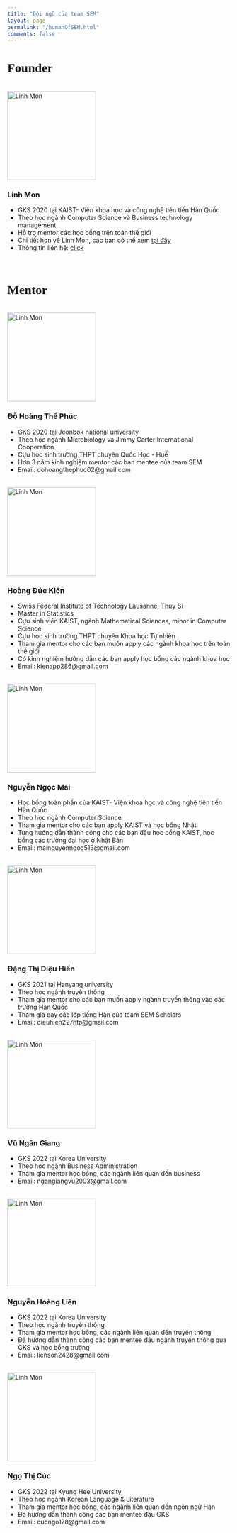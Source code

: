 ```yaml
---
title: "Đội ngũ của team SEM"
layout: page
permalink: "/humanOfSEM.html"
comments: false
---
```

<h1 style="font-family: Times New Roman Bold">Founder</h1>
<br>
<div class="container">
  <div class="row">
    <div class="col-md-auto">
      <img src="assets/images/linh_mon_avata.png" width= "200" height= "200" alt="Linh Mon">
    </div>
    <div class="col-md">
      <h3>Linh Mon</h3>
      <ul>
        <li>GKS 2020 tại KAIST- Viện khoa học và công nghệ tiên tiến Hàn Quốc</li>
        <li>Theo học ngành Computer Science và Business technology management </li>
        <li>Hỗ trợ mentor các học bổng trên toàn thế giới </li>
        <li>Chi tiết hơn về Linh Mon, các bạn có thể xem <a href="#">tại đây</a></li>
        <li>Thông tin liên hệ: <a href="{{site.baseurl}}/contact.html">click</a></li>
      </ul>
    </div>
  </div>
</div>
<br>
<h1 style="font-family: Times New Roman Bold"> Mentor</h1>
<br>
<div class="container">
  <div class="row">
    <div class="col-md-auto">
      <img src="assets/images/the_phuc_avata.png" width= "200" height= "200" alt="Linh Mon">
    </div>
    <div class="col-md">
      <h3>Đỗ Hoàng Thế Phúc</h3>
      <ul>
        <li>GKS 2020 tại Jeonbok national university</li>
        <li>Theo học ngành Microbiology và Jimmy Carter International Cooperation </li>
        <li>Cựu học sinh trường THPT chuyên Quốc Học - Huế </li>
        <li>Hơn 3 năm kinh nghiệm mentor các bạn mentee của team SEM</li>
        <li>Email: dohoangthephuc02@gmail.com </li>
      </ul>
    </div>
  </div>
</div>
<br>
<div class="container">
  <div class="row">
    <div class="col-md-auto">
      <img src="assets/images/hoang_trung_avata.png" width= "200" height= "200" alt="Linh Mon">
    </div>
    <div class="col-md">
      <h3>Hoàng Đức Kiên</h3>
      <ul>
        <li>Swiss Federal Institute of Technology Lausanne, Thụy Sĩ</li>
        <li>Master in Statistics</li>
        <li>Cựu sinh viên KAIST, ngành Mathematical Sciences, minor in Computer Science</li>
        <li>Cựu học sinh trường THPT chuyên Khoa học Tự nhiên</li>
        <li>Tham gia mentor cho các bạn muốn apply các ngành khoa học trên toàn thế giới</li>
        <li>Có kinh nghiệm hướng dẫn các bạn apply học bổng các ngành khoa học</li>
        <li>Email: kienapp286@gmail.com</li>
      </ul>
    </div>
  </div>
</div>
<br>
<div class="container">
  <div class="row">
    <div class="col-md-auto">
      <img src="assets/images/hoang_trung_avata.png" width= "200" height= "200" alt="Linh Mon">
    </div>
    <div class="col-md">
      <h3>Nguyễn Ngọc Mai</h3>
      <ul>
        <li>Học bổng toàn phần của KAIST- Viện khoa học và công nghệ tiên tiến Hàn Quốc</li>
        <li>Theo học ngành Computer Science</li>
        <li>Tham gia mentor cho các bạn apply KAIST và học bổng Nhật</li>
        <li>Từng hướng dẫn thành công cho các bạn đậu học bổng KAIST, học bổng các trường đại học ở Nhật Bản</li>
        <li>Email: mainguyenngoc513@gmail.com </li>
      </ul>
    </div>
  </div>
</div>
<br>
<div class="container">
  <div class="row">
    <div class="col-md-auto">
      <img src="assets/images/dieu_hien_avata.png" width= "200" height= "200" alt="Linh Mon">
    </div>
    <div class="col-md">
      <h3>Đặng Thị Diệu Hiền</h3>
      <ul>
        <li>GKS 2021 tại Hanyang university</li>
        <li>Theo học ngành truyền thông </li>
        <li>Tham gia mentor cho các bạn muốn apply ngành truyền thông vào các trường Hàn Quốc</li>
        <li>Tham gia dạy các lớp tiếng Hàn của team SEM Scholars</li>
        <li>Email: dieuhien227ntp@gmail.com </li>
      </ul>
    </div>
  </div>
</div>
<br>

<div class="container">
  <div class="row">
    <div class="col-md-auto">
      <img src="assets/images/hoang_trung_avata.png" width= "200" height= "200" alt="Linh Mon">
    </div>
    <div class="col-md">
      <h3>Vũ Ngân Giang</h3>
      <ul>
        <li>GKS 2022 tại Korea University</li>
        <li>Theo học ngành Business Administration</li>
        <li>Tham gia mentor học bổng, các ngành liên quan đến business</li>
        <li>Email: ngangiangvu2003@gmail.com </li>
      </ul>
    </div>
  </div>
</div>
<br>
<div class="container">
  <div class="row">
    <div class="col-md-auto">
      <img src="assets/images/hoang_trung_avata.png" width= "200" height= "200" alt="Linh Mon">
    </div>
    <div class="col-md">
      <h3>Nguyễn Hoàng Liên</h3>
      <ul>
        <li>GKS 2022 tại Korea University</li>
        <li>Theo học ngành truyền thông</li>
        <li>Tham gia mentor học bổng, các ngành liên quan đến truyền thông</li>
        <li>Đã hướng dẫn thành công các bạn mentee đậu ngành truyền thông qua GKS và học bổng trường</li>
        <li>Email: lienson2428@gmail.com  </li>
      </ul>
    </div>
  </div>
</div>
<br>
<div class="container">
  <div class="row">
    <div class="col-md-auto">
      <img src="assets/images/hoang_trung_avata.png" width= "200" height= "200" alt="Linh Mon">
    </div>
    <div class="col-md">
      <h3>Ngọ Thị Cúc</h3>
      <ul>
        <li>GKS 2022 tại Kyung Hee University</li>
        <li>Theo học ngành Korean Language & Literature</li>
        <li>Tham gia mentor học bổng, các ngành liên quan đến ngôn ngữ Hàn</li>
        <li>Đã hướng dẫn thành công các bạn mentee đậu GKS</li>
        <li>Email: cucngo178@gmail.com  </li>
      </ul>
    </div>
  </div>
</div>

<!-- <div class="container">
  <div class="row">
    <div class="col-md-auto">
      <img src="assets/images/hoang_trung_avata.png" width= "200" height= "200" alt="Linh Mon">
    </div>
    <div class="col-md">
      <h3>Phạm Minh Đức</h3>
      <ul>
        <li>Học bổng trường Mỹ</li>
        <li>PhD ngành ....</li>
        <li>Mentor của dự án Jinchuriki- dự án hỗ trợ các bạn trẻ Việt Nam chinh phục học bổng đi du học </li>
        <li>Tham gia hỗ trợ ở gói mentor sửa bài luận, sửa study plan, tư vấn học bổng và phỏng vấn thử</li>
        <li>Tham gia tư vấn, giải đáp thắc mắc của các bạn gửi về tại page Linh Mon và instagram _linh_mon</li>
        <li>Chi tiết hơn về Hoàng Trung, các bạn có thể xem <a href="#">tại đây</a></li>
      </ul>
    </div>
  </div>
</div> -->
